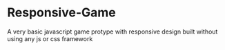 # Responsive-Game
A very basic javascript game protype with responsive design built without using any js or css framework
